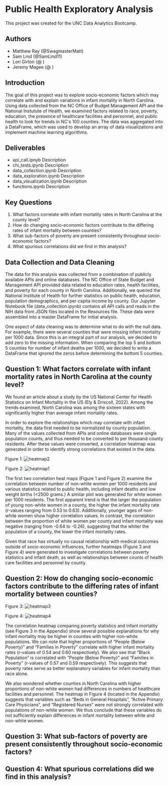 # Public Health Exploratory Analysis
This project was created for the UNC Data Analytics Bootcamp.
## Authors
- Matthew Ray (@SwagmasterMatt)
- Sam Lind (@SamLind11)
- Lori Girton (@ )
- Jeremy Magee (@ )

## Introduction

The goal of this project was to explore socio-economic factors which may correlate with and explain variations in infant mortality in North Carolina.  Using data collected from the NC Office of Budget Management API and the National Instutute of Health, we examined factors related to race, poverty, education, the presence of healthcare facilities and personnel, and public health to look for trends in NC's 100 counties.  The data was aggregated into a DataFrame, which was used to develop an array of data visualizations and implement machine learning algorithms.  

## Deliverables
- api_call.ipnyb
Description
- chi_tests.ipynb
Description
- data_collection.ipynb
Description
- data_exploration.ipynb
Description
- data_visualization.ipynb
Description
- functions.ipynb
Description

## Key Questions
1.  What factors correlate with infant mortality rates in North Carolina at the county level?
2.	How do changing socio-economic factors contribute to the differing rates of infant mortality between counties?
3.	What sub-factors of poverty are present consistently throughout socio-economic factors?
4.	What spurious correlations did we find in this analysis?

## Data Collection and Data Cleaning
The data for this analysis was collected from a combination of publicly available APIs and online databases.  The NC Office of State Budget and Management API provided data related to education rates, health facilities, and poverty for each county in North Carolina.  Additionally, we queried the National Institute of Health for further statistics on public health, education, population demographics, and per capita income by county.  Our Jupyter Notebook file (data_collection.ipynb) contains all API calls and reads in the NIH data from JSON files located in the Resources file.  These data were assembled into a master DataFrame for initial analysis.

One aspect of data cleaning was to determine what to do with the null data. For example, there were several counties that were missing infant mortality per 1000 data. Since this is an integral part of our analysis, we decided to add zero to the missing information. When comparing the top 5 and bottom 5 counties for number of infant deaths per 1000, we decided to write a DataFrame that ignored the zeros before determining the bottom 5 counties.

## Question 1: What factors correlate with infant mortality rates in North Carolina at the county level?

We found an article about a study by the US National Center for Health Statistics on Infant Mortality in the US (Ely & Driscoll, 2022). Among the trends examined, North Carolina was among the sixteen states with significantly higher than average infant mortality rates.

In order to explore the relationships which may correlate with infant mortality, the data first needed to be normalized by county population.  Many of the values collected from APIs and online databases were single population counts, and thus needed to be converted to per thousand county residents.  After these values were converted, a correlation heatmap was generated in order to identify strong correlations that existed in the data.

Figure 1: ![heatmap2](https://github.com/SwagmasterMatt/Public-Health-Exploratory-Analysis/assets/131621692/fee25f78-c81c-41dc-b0a9-58731a87dfc1)

Figure 2: ![heatmap1](https://github.com/SwagmasterMatt/Public-Health-Exploratory-Analysis/assets/131621692/6e5eeaec-e9fb-43d2-9722-53381e44e4ec)

The first two correlation heat maps (Figure 1 and Figure 2) examine the correlation between number of non-white women per 1000 residents and various statistics related to public health, including infant deaths and low weight births (<2500 grams.)  A similar plot was generated for white women per 1000 residents.  The first apparent trend is that the larger the population of young non-white women in a county, the higher the infant mortality rate (r-values ranging from 0.53 to 0.63).  Additionally, younger ages of non-white women show higher correlation values.  In contrast, the correlation between the proportion of white women per county and infant mortality was negative (ranging from -0.64 to -0.26), suggesting that the whiter the population of a county, the lower the infant mortality rates.

Given that race has virtually no causal relationship with medical outcomes outside of socio-economic influences, further heatmaps (Figure 3 and Figure 4) were generated to investigate correlations between poverty statistics and infant death, as well as relationships between counts of health care facilities and personnel by county.


## Question 2: How do changing socio-economic factors contribute to the differing rates of infant mortality between counties?

Figure 3: ![heatmap3](https://github.com/SwagmasterMatt/Public-Health-Exploratory-Analysis/assets/131621692/ba8b2abc-109a-47c1-aabf-49a42de47d42)

Figure 4: ![heatmap4](https://github.com/SwagmasterMatt/Public-Health-Exploratory-Analysis/assets/131621692/e655cfcc-cf0f-4ca9-9931-aabc9235afaa)

The correlation heatmap comparing poverty statistics and infant mortality (see Figure 3 in the Appendix) show several possible explanations for why infant mortality may be higher in counties with higher non-white populations.  We can note that higher proportions of “People (Below Poverty)” and “Families in Poverty” correlate with higher infant mortality rates (r-values of 0.54 and 0.60 respectively).  We also see that “Black Population” is correlated with “People (Below Poverty)” and “Families in Poverty” (r-values of 0.57 and 0.59 respectively).  This suggests that poverty rates serve as better explanatory variables for infant mortality than race alone.

We also wondered whether counties in North Carolina with higher proportions of non-white women had differences in numbers of healthcare facilities and personnel.  The heatmap in Figure 4 (located in the Appendix) suggests that variables such as “Beds in General Hospitals”, “Active Primary Care Physicians”, and “Registered Nurses” were not strongly correlated with populations of non-white women.  We thus conclude that these variables do not sufficiently explain differences in infant mortality between white and non-white women.

## Question 3: What sub-factors of poverty are present consistently throughout socio-economic factors?

## Question 4: What spurious correlations did we find in this analysis?
